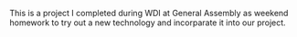 <p>This is a project I completed during WDI at General Assembly as weekend homework to try out a new technology and incorparate it into our project.</p>
